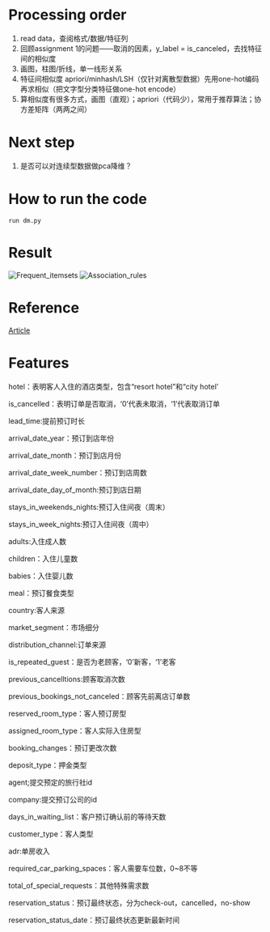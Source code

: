 # Processing order

1. read data，查阅格式/数据/特征列
2. 回顾assignment 1的问题——取消的因素，y_label = is_canceled，去找特征间的相似度
3. 画图，柱图/折线，单一线形关系
4. 特征间相似度 apriori/minhash/LSH（仅针对离散型数据）先用one-hot编码再求相似（把文字型分类特征做one-hot encode）
5. 算相似度有很多方式，画图（直观）；apriori（代码少），常用于推荐算法；协方差矩阵（两两之间）

# Next step
1. 是否可以对连续型数据做pca降维？

# How to run the code

`run dm.py` 

# Result
![Frequent_itemsets](https://mp-987a18d7-91e9-45e2-9479-258d4157cb76.cdn.bspapp.com/dm_assignment/frequent_itemset.png)
![Association_rules](https://mp-987a18d7-91e9-45e2-9479-258d4157cb76.cdn.bspapp.com/dm_assignment/rules.png)

# Reference
[Article](https://blog.csdn.net/m0_64336780/article/details/125355963)

# Features

hotel：表明客人入住的酒店类型，包含“resort hotel”和“city hotel’

is_cancelled：表明订单是否取消，‘0’代表未取消，‘1’代表取消订单

lead_time:提前预订时长

arrival_date_year：预订到店年份

arrival_date_month：预订到店月份

arrival_date_week_number：预订到店周数

arrival_date_day_of_month:预订到店日期

stays_in_weekends_nights:预订入住间夜（周末）

stays_in_week_nights:预订入住间夜（周中）

adults:入住成人数

children：入住儿童数

babies：入住婴儿数

meal：预订餐食类型

country:客人来源

market_segment：市场细分

distribution_channel:订单来源

is_repeated_guest：是否为老顾客，‘0’新客，‘1’老客

previous_cancelltions:顾客取消次数

previous_bookings_not_canceled：顾客先前离店订单数

reserved_room_type：客人预订房型

assigned_room_type：客人实际入住房型

booking_changes：预订更改次数

deposit_type：押金类型

agent;提交预定的旅行社id

company:提交预订公司的id

days_in_waiting_list：客户预订确认前的等待天数

customer_type：客人类型

adr:单房收入

required_car_parking_spaces：客人需要车位数，0~8不等

total_of_special_requests：其他特殊需求数

reservation_status：预订最终状态，分为check-out，cancelled，no-show

reservation_status_date：预订最终状态更新最新时间
